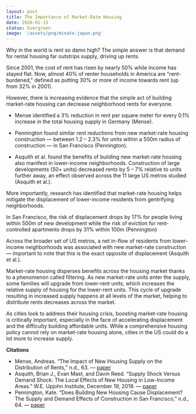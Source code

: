 ```yaml
---
layout: post
title: The Importance of Market-Rate Housing
date: 2020-01-15
status: Evergreen
image: '/assets/png/minato-japan.png'
---
```


Why in the world is rent so damn high? The simple answer is that demand for rental housing far outstrips supply, driving up rents.

Since 2001,  the cost of rent has risen by nearly 50% while income has stayed flat. Now, almost 40% of renter households in America are "rent-burdened," defined as putting 30% or more of income towards rent (up from 32% in 2001).

However, there is increasing evidence that the simple act of building market-rate housing can decrease neighborhood rents for everyone.

- Mense identified a 3% reduction in rent per square meter for every 0.1% increase in the total housing supply in Germany (Mense).

- Pennington found similar rent reductions from new market-rate housing construction — between 1.2 – 2.3% for units within a 500m radius of construction — in San Francisco (Pennington).

- Asquith et al. found the benefits of building new market-rate housing also manifest in lower-income neighborhoods. Construction of large developments (50+ units) decreased rents by 5 – 7% relative to units further away, an effect observed across the 11 large US metros studied (Asquith et al.).

More importantly, research has identified that market-rate housing helps mitigate the displacement of lower-income residents from gentrifying neighborhoods.

In San Francisco, the risk of displacement drops by 17% for people living within 500m of new development while the risk of eviction for rent-controlled apartments drops by 31% within 100m (Pennington)

Across the broader set of US metros, a net in-flow of residents from lower-income neighborhoods was associated with new market-rate construction — important to note that this is the exact opposite of displacement (Asquith et al.).

Market-rate housing disperses benefits across the housing market thanks to a phenomenon called filtering. As new market-rate units enter the supply, some families will upgrade from lower-rent units, which increases the relative supply of housing for the lower-rent units. This cycle of upgrade resulting in increased supply happens at all levels of the market, helping to distribute rents decreases across the market.

As cities look to address their housing crisis, boosting market-rate housing is critically important, especially in the face of accelerating displacement and the difficulty building affordable units. While a comprehensive housing policy cannot rely on market-rate housing alone, cities in the US could do a lot more to increase supply.

**Citations**
- Mense, Andreas. “The Impact of New Housing Supply on the Distribution of Rents,” n.d., 63. — [paper](http://hdl.handle.net/10419/224569)
- Asquith, Brian J., Evan Mast, and Davin Reed. “Supply Shock Versus Demand Shock: The Local Effects of New Housing in Low-Income Areas.” W.E. Upjohn Institute, December 19, 2019. — [paper](https://doi.org/10.17848/wp19-316.)
- Pennington, Kate. “Does Building New Housing Cause Displacement? The Supply and Demand Effects of Construction in San Francisco,” n.d., 64. — [paper](https://www.katepennington.org/research)
